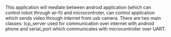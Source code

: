 This application will mediate between android  application (which can control robot through wi-fi)  and microcontroler, can control application which sends video through internet from usb camera.  There are two main classes: tcp_server used for communication over internet with android phone and serial_port which communicates with microcontroller over UART.
